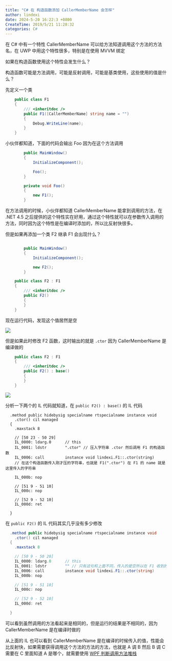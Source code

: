 ```yaml
---
title: "C# 在 构造函数添加 CallerMemberName 会怎样"
author: lindexi
date: 2024-5-20 16:22:3 +0800
CreateTime: 2019/5/21 11:28:32
categories: C#
---
```


在 C# 中有一个特性 CallerMemberName 可以给方法知道调用这个方法的方法名，在 UWP 中用这个特性很多，特别是在使用 MVVM 绑定

<!--more-->


<!-- CreateTime:2019/5/21 11:28:32 -->


如果在构造函数使用这个特性会发生什么？

构造函数可能是方法调用，可能是反射调用，可能是基类使用，这些使用的值是什么？

先定义一个类

```csharp
    public class F1
    {
        /// <inheritdoc />
        public F1([CallerMemberName] string name = "")
        {
            Debug.WriteLine(name);
        }
    }
```

小伙伴都知道，下面的代码会输出 Foo 因为在这个方法调用

```csharp
        public MainWindow()
        {
            InitializeComponent();

            Foo();
        }

        private void Foo()
        {
            new F1();
        }
```

在方法调用的时候，小伙伴都知道 CallerMemberName 能拿到调用的方法，在 .NET 4.5 之后提供的这个特性实在好用，通过这个特性就可以在参数传入调用的方法，同时因为这个特性是在编译时添加的，所以比反射快很多。

但是如果再添加一个类 F2 继承 F1 会出现什么？

```csharp

        public MainWindow()
        {
            InitializeComponent();

            new F2();
        }

    public class F2 : F1
    {
        /// <inheritdoc />
        public F2()
        {
        }
    }
```

现在运行代码，发现这个值居然是空

<!-- ![](image/C# 在 构造函数添加 CallerMemberName 会怎样/C# 在 构造函数添加 CallerMemberName 会怎样1.png) -->

![](http://image.acmx.xyz/lindexi%2F20191219148624)

但是如果此时修改 F2 函数，这时输出的就是 `.ctor` 因为 CallerMemberName 是编译做的

```csharp
    public class F2 : F1
    {
        /// <inheritdoc />
        public F2() : base()
        {
        }
    }
```

<!-- ![](image/C# 在 构造函数添加 CallerMemberName 会怎样/C# 在 构造函数添加 CallerMemberName 会怎样0.png) -->

![](http://image.acmx.xyz/lindexi%2F201912191321979)

分析一下两个的 IL 代码就知道，在 `public F2() : base()` 的 IL 代码

```IL
  .method public hidebysig specialname rtspecialname instance void
    .ctor() cil managed
  {
    .maxstack 8

    // [50 23 - 50 29]
    IL_0000: ldarg.0      // this 
    IL_0001: ldstr        ".ctor" // 压入字符串 .ctor 然后调用 F1 的构造函数
    IL_0006: call         instance void lindexi.F1::.ctor(string) 
    // 在这个构造函数传入刚才压的字符串，也就是 F1(".ctor") 在 F1 的 name 就是这里传入的字符串

    IL_000b: nop

    // [51 9 - 51 10]
    IL_000c: nop

    // [52 9 - 52 10]
    IL_000d: ret

  } 
```

在 `public F2()` 的 IL 代码其实几乎没有多少修改

```csharp
  .method public hidebysig specialname rtspecialname instance void
    .ctor() cil managed
  {
    .maxstack 8

    // [50 9 - 50 20]
    IL_0000: ldarg.0      // this
    IL_0001: ldstr        "" // 只有这句和上面不同，传入的是空所以在 F1 收到的值就是这里传入
    IL_0006: call         instance void lindexi.F1::.ctor(string)
    IL_000b: nop

    // [51 9 - 51 10]
    IL_000c: nop

    // [52 9 - 52 10]
    IL_000d: ret

  } 
```

可以看到虽然调用的方法看起来是相同的，但是运行的结果是不相同的，因为 CallerMemberName 是在编译时做的

从上面的 IL 也可以看到 CallerMemberName 是在编译的时候传入的值，性能会比反射快，如果需要获得调用这个方法的方法的方法，也就是 A 调 B 然后 B 调 C 需要在 C 里面知道 A 是哪个，就需要使用 [WPF 判断调用方法堆栈](https://blog.lindexi.com/post/WPF-%E5%88%A4%E6%96%AD%E8%B0%83%E7%94%A8%E6%96%B9%E6%B3%95%E5%A0%86%E6%A0%88.html)

